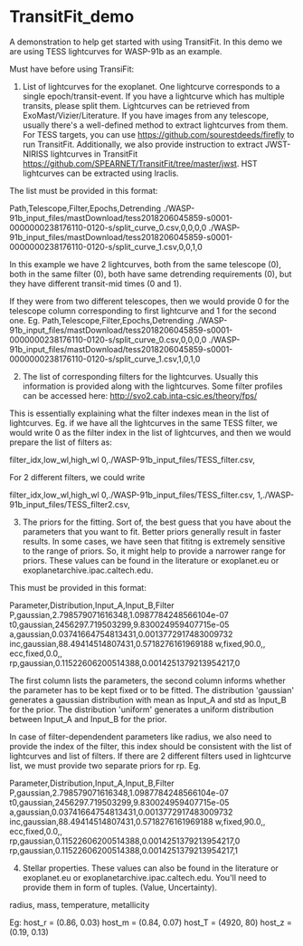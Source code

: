 # TransitFit_demo
A demonstration to help get started with using TransitFit. In this demo we are using TESS lightcurves for WASP-91b as an example.

Must have before using TransiFit: 
1. List of lightcurves for the exoplanet. One lightcurve corresponds to a single epoch/transit-event. If you have a lightcurve which has multiple transits, please split them.
Lightcurves can be retrieved from ExoMast/Vizier/Literature. If you have images from any telescope, usually there's a well-defined method to extract lightcurves from them. For TESS targets, you can use https://github.com/sourestdeeds/firefly to run TransitFit.
Additionally, we also provide instruction to extract JWST-NIRISS lightcurves in TransitFit https://github.com/SPEARNET/TransitFit/tree/master/jwst.
HST lightcurves can be extracted using Iraclis.

The list must be provided in this format:

Path,Telescope,Filter,Epochs,Detrending
./WASP-91b_input_files/mastDownload/tess2018206045859-s0001-0000000238176110-0120-s/split_curve_0.csv,0,0,0,0
./WASP-91b_input_files/mastDownload/tess2018206045859-s0001-0000000238176110-0120-s/split_curve_1.csv,0,0,1,0

In this example we have 2 lightcurves, both from the same telescope (0), both in the same filter (0), both have same detrending requirements (0), but they have different transit-mid times (0 and 1).

If they were from two different telescopes, then we would provide 0 for the telescope column corresponding to first lightcurve and 1 for the second one. Eg.
Path,Telescope,Filter,Epochs,Detrending
./WASP-91b_input_files/mastDownload/tess2018206045859-s0001-0000000238176110-0120-s/split_curve_0.csv,0,0,0,0
./WASP-91b_input_files/mastDownload/tess2018206045859-s0001-0000000238176110-0120-s/split_curve_1.csv,1,0,1,0

2. The list of corresponding filters for the lightcurves. Usually this information is provided along with the lightcurves. Some filter profiles can be accessed here: http://svo2.cab.inta-csic.es/theory/fps/

This is essentially explaining what the filter indexes mean in the list of lightcurves. Eg. if we have all the lightcurves in the same TESS filter, we would write 0 as the filter index in the list of lightcurves, and then we would prepare the list of filters as:

filter_idx,low_wl,high_wl
0,./WASP-91b_input_files/TESS_filter.csv,

For 2 different filters, we could write

filter_idx,low_wl,high_wl
0,./WASP-91b_input_files/TESS_filter.csv,
1,./WASP-91b_input_files/TESS_filter2.csv,


3. The priors for the fitting. Sort of, the best guess that you have about the parameters that you want to fit. Better priors generally result in faster results. In some cases, we have seen that fititng is extremely sensitive to the range of priors. So, it might help to provide a narrower range for priors. These values can be found in the literature or exoplanet.eu or exoplanetarchive.ipac.caltech.edu.

This must be provided in this format:

Parameter,Distribution,Input_A,Input_B,Filter
P,gaussian,2.798579071616348,1.0987784248566104e-07
t0,gaussian,2456297.719503299,9.830024959407715e-05
a,gaussian,0.03741664754813431,0.0013772917483009732
inc,gaussian,88.49414514807431,0.5718276161969188
w,fixed,90.0,,
ecc,fixed,0.0,,
rp,gaussian,0.11522606200514388,0.0014251379213954217,0

The first column lists the parameters, the second column informs whether the parameter has to be kept fixed or to be fitted. The distribution 'gaussian' generates a gaussian distribution with mean as Input_A and std as Input_B for the prior. The distribution 'uniform' generates a uniform distribution between Input_A and Input_B for the prior. 

In case of filter-dependendent parameters like radius, we also need to provide the index of the filter, this index should be consistent with the list of lightcurves and list of filters. If there are 2 different filters used in lightcurve list, we must provide two separate priors for rp. Eg.

Parameter,Distribution,Input_A,Input_B,Filter
P,gaussian,2.798579071616348,1.0987784248566104e-07
t0,gaussian,2456297.719503299,9.830024959407715e-05
a,gaussian,0.03741664754813431,0.0013772917483009732
inc,gaussian,88.49414514807431,0.5718276161969188
w,fixed,90.0,,
ecc,fixed,0.0,,
rp,gaussian,0.11522606200514388,0.0014251379213954217,0
rp,gaussian,0.11522606200514388,0.0014251379213954217,1


4. Stellar properties. These values can also be found in the literature or exoplanet.eu or exoplanetarchive.ipac.caltech.edu. You'll need to provide them in form of tuples. (Value, Uncertainty).

radius, mass, temperature, metallicity

Eg: 
host_r = (0.86, 0.03)
host_m = (0.84, 0.07)
host_T = (4920, 80)
host_z = (0.19, 0.13)